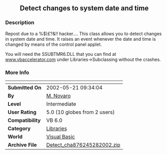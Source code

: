 ﻿<div align="center">

## Detect changes to system date and time


</div>

### Description



Repost due to a %$)£?&!! hacker.... This class allows you to detect changes in system date and time. It raises an event whenever the date and time is changed by means of the control panel applet.

You will need the SSUBTMR6.DLL that you can find at www.vbaccelerator.com under Libraries->Subclassing without the crashes.
 
### More Info
 


<span>             |<span>
---                |---
**Submitted On**   |2002-05-21 09:34:04
**By**             |[M\. Novaro](https://github.com/Planet-Source-Code/PSCIndex/blob/master/ByAuthor/m-novaro.md)
**Level**          |Intermediate
**User Rating**    |5.0 (10 globes from 2 users)
**Compatibility**  |VB 6\.0
**Category**       |[Libraries](https://github.com/Planet-Source-Code/PSCIndex/blob/master/ByCategory/libraries__1-49.md)
**World**          |[Visual Basic](https://github.com/Planet-Source-Code/PSCIndex/blob/master/ByWorld/visual-basic.md)
**Archive File**   |[Detect\_cha876245282002\.zip](https://github.com/Planet-Source-Code/m-novaro-detect-changes-to-system-date-and-time__1-35185/archive/master.zip)








